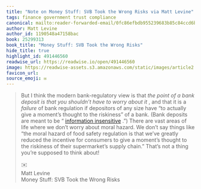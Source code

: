 ```yaml
---
title: "Note on Money Stuff: SVB Took the Wrong Risks via Matt Levine"
tags: finance government trust compliance
canonical: mailto:reader-forwarded-email/0fc86efbdb955239683b85c84ccd6bca
author: Matt Levine
author_id: 1190548a47158bac
book: 25299313
book_title: "Money Stuff: SVB Took the Wrong Risks"
hide_title: true
highlight_id: 491446560
readwise_url: https://readwise.io/open/491446560
image: https://readwise-assets.s3.amazonaws.com/static/images/article2.74d541386bbf.png
favicon_url: 
source_emoji: ✉️
---
```


> But I think the modern bank-regulatory view is that *the point of a bank deposit is that you shouldn’t have to worry about it* , and that it is a *failure* of bank regulation if depositors of any size have “to actually give a moment’s thought to the riskiness” of a bank. (Bank deposits are meant to be “ [information insensitive](https://link.mail.bloombergbusiness.com/click/30835463.447299/aHR0cHM6Ly93d3cubmJlci5vcmcvcGFwZXJzL3cyNjA3NA/63b6506f00dc2a96fe05ce2cB9399d639) .”) There are vast areas of life where we don’t worry about moral hazard. We don’t say things like “the moral hazard of food safety regulation is that we’ve greatly reduced the incentive for consumers to give a moment’s thought to the riskiness of their supermarket’s supply chain.” That’s not a thing you’re supposed to think about!
> <div class="quoteback-footer"><div class="quoteback-avatar"><span class="mini-emoji"> ✉️</span></div><div class="quoteback-metadata"><div class="metadata-inner"><span style="display:none">FROM:</span><div aria-label="Matt Levine" class="quoteback-author"> Matt Levine</div><div aria-label="Money Stuff: SVB Took the Wrong Risks" class="quoteback-title"> Money Stuff: SVB Took the Wrong Risks</div></div></div></div>